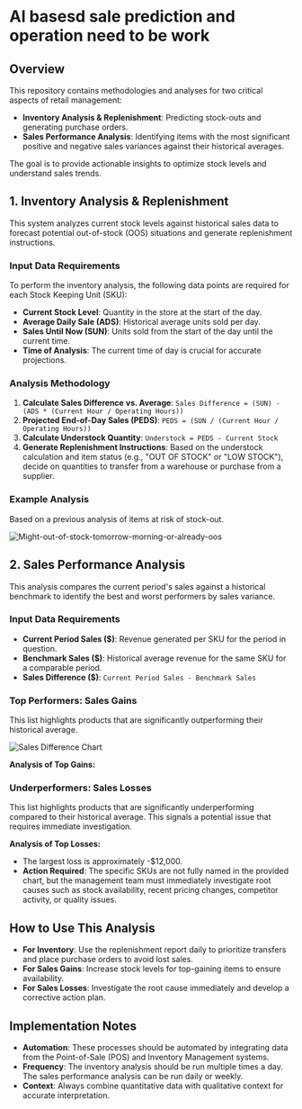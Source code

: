 # AI basesd sale prediction and operation need to be work

## Overview
This repository contains methodologies and analyses for two critical aspects of retail management:

- **Inventory Analysis & Replenishment**: Predicting stock-outs and generating purchase orders.
- **Sales Performance Analysis**: Identifying items with the most significant positive and negative sales variances against their historical averages.

The goal is to provide actionable insights to optimize stock levels and understand sales trends.

## 1. Inventory Analysis & Replenishment
This system analyzes current stock levels against historical sales data to forecast potential out-of-stock (OOS) situations and generate replenishment instructions.

### Input Data Requirements
To perform the inventory analysis, the following data points are required for each Stock Keeping Unit (SKU):

- **Current Stock Level**: Quantity in the store at the start of the day.
- **Average Daily Sale (ADS)**: Historical average units sold per day.
- **Sales Until Now (SUN)**: Units sold from the start of the day until the current time.
- **Time of Analysis**: The current time of day is crucial for accurate projections.

### Analysis Methodology
1. **Calculate Sales Difference vs. Average**: `Sales Difference = (SUN) - (ADS * (Current Hour / Operating Hours))`
2. **Projected End-of-Day Sales (PEDS)**: `PEDS = (SUN / (Current Hour / Operating Hours))`
3. **Calculate Understock Quantity**: `Understock = PEDS - Current Stock`
4. **Generate Replenishment Instructions**: Based on the understock calculation and item status (e.g., "OUT OF STOCK" or "LOW STOCK"), decide on quantities to transfer from a warehouse or purchase from a supplier.

### Example Analysis
Based on a previous analysis of items at risk of stock-out.

![Might-out-of-stock-tomorrow-morning-or-already-oos](https://Might-out-of-stock-tomorrow-morning-or-already-oos.png)



## 2. Sales Performance Analysis
This analysis compares the current period's sales against a historical benchmark to identify the best and worst performers by sales variance.

### Input Data Requirements
- **Current Period Sales ($)**: Revenue generated per SKU for the period in question.
- **Benchmark Sales ($)**: Historical average revenue for the same SKU for a comparable period.
- **Sales Difference ($)**: `Current Period Sales - Benchmark Sales`

### Top Performers: Sales Gains
This list highlights products that are significantly outperforming their historical average.

![Sales Difference Chart](https://sales_difference.png)

**Analysis of Top Gains:**


### Underperformers: Sales Losses
This list highlights products that are significantly underperforming compared to their historical average. This signals a potential issue that requires immediate investigation.

**Analysis of Top Losses:**
- The largest loss is approximately -$12,000.
- **Action Required**: The specific SKUs are not fully named in the provided chart, but the management team must immediately investigate root causes such as stock availability, recent pricing changes, competitor activity, or quality issues.

## How to Use This Analysis
- **For Inventory**: Use the replenishment report daily to prioritize transfers and place purchase orders to avoid lost sales.
- **For Sales Gains**: Increase stock levels for top-gaining items to ensure availability.
- **For Sales Losses**: Investigate the root cause immediately and develop a corrective action plan.

## Implementation Notes
- **Automation**: These processes should be automated by integrating data from the Point-of-Sale (POS) and Inventory Management systems.
- **Frequency**: The inventory analysis should be run multiple times a day. The sales performance analysis can be run daily or weekly.
- **Context**: Always combine quantitative data with qualitative context for accurate interpretation.
